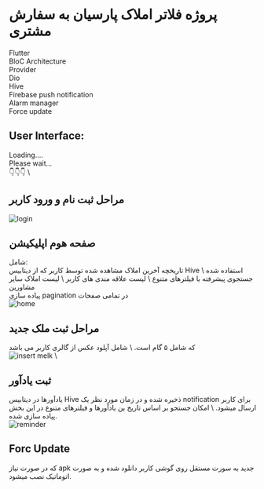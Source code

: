 # پروژه فلاتر املاک پارسیان به سفارش مشتری
Flutter \
BloC Architecture \
Provider \
Dio \
Hive \
Firebase push notification \
Alarm manager \
Force update 

## User Interface: 
Loading.... \
Please wait... \
👇👇👇 \
## مراحل ثبت نام و ورود کاربر

![login](https://user-images.githubusercontent.com/85625209/230611207-b965da1a-fe7f-4eca-aaeb-bbc67ee45919.gif)

## صفحه هوم اپلیکیشن 
شامل: \
تاریخچه آخرین املاک مشاهده شده توسط کاربر که از دیتابیس Hive استفاده شده \ 
جستجوی پیشرفته با فیلترهای متنوع \ 
لیست علاقه مندی های کاربر \ 
لیست املاک سایر مشاورین \
پیاده سازی pagination در تمامی صفحات \
![home](https://user-images.githubusercontent.com/85625209/230611880-bbaf4f4b-7fe0-40c1-af90-e29d2d23d6f6.gif)

## مراحل ثبت ملک جدید 
که شامل ۵ گام است. \ 
شامل آپلود عکس از گالری کاربر می باشد \
![insert melk](https://user-images.githubusercontent.com/85625209/230612337-a937cf7a-6f87-45d7-8c75-63ab40b6c095.gif)
 \ 
 ## ثبت یادآور 
 یادآورها در دیتابیس Hive ذخیره شده و در زمان مورد نظر یک notification برای کاربر ارسال میشود. \ 
 امکان جستجو بر اساس تاریخ ین یادآورها و فیلترهای متنوع در این بخش پیاده سازی شده. \
![reminder](https://user-images.githubusercontent.com/85625209/230612825-0bd5f25c-c04c-4320-be05-c82949d9f883.gif)

## Forc Update 
که در صورت نیاز apk جدید به سورت مستقل روی گوشی کاربر دانلود شده و به صورت اتوماتیک نصب میشود. 
